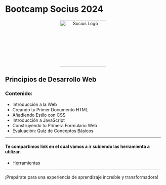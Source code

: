 # Bootcamp Socius 2024
   
<p align="center">
  <a href="https://sociuscorp.com" target="blank"><img src="https://cdn.discordapp.com/attachments/1002989483853103136/1249718678514307216/bootcamp.png?ex=666852b7&is=66670137&hm=c8f4dbddbfe6dc65f9c36e6b972884e46fc3e5b59826ef8fa12ec3570d8b8c07&" width="150" height="150" alt="Socius Logo" /></a>
</p>

## Principios de Desarrollo Web
### Contenido:
* Introducción a la Web
* Creando tu Primer Documento HTML
* Añadiendo Estilo con CSS
* Introducción a JavaScript
* Construyendo tu Primera Formulario Web
* Evaluación: Quiz de Conceptos Básicos

---
#### Te compartimos link en el cual vamos a ir subiendo las herramienta a utilizar.
* [Herramientas](https://gist.github.com/BiarqGabriel/535122a685b1768dc04bb5be4f0e0904)

---

¡Prepárate para una experiencia de aprendizaje increíble y transformadora!
